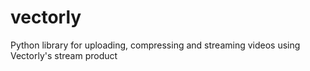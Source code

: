 # vectorly
Python library for uploading, compressing and streaming videos using Vectorly's stream product


